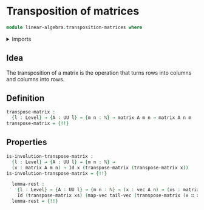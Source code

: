 # Transposition of matrices

```agda
module linear-algebra.transposition-matrices where
```

<details><summary>Imports</summary>

```agda
open import elementary-number-theory.natural-numbers

open import foundation.action-on-identifications-binary-functions
open import foundation.action-on-identifications-functions
open import foundation.identity-types
open import foundation.universe-levels

open import linear-algebra.functoriality-vectors
open import linear-algebra.matrices
open import linear-algebra.vectors
```

</details>

## Idea

The transposition of a matrix is the operation that turns rows into columns and
columns into rows.

## Definition

```agda
transpose-matrix :
  {l : Level} → {A : UU l} → {m n : ℕ} → matrix A m n → matrix A n m
transpose-matrix = {!!}
```

## Properties

```agda
is-involution-transpose-matrix :
  {l : Level} → {A : UU l} → {m n : ℕ} →
  (x : matrix A m n) → Id x (transpose-matrix (transpose-matrix x))
is-involution-transpose-matrix = {!!}

  lemma-rest :
    {l : Level} → {A : UU l} → {m n : ℕ} → (x : vec A n) → (xs : matrix A m n) →
    Id (transpose-matrix xs) (map-vec tail-vec (transpose-matrix (x ∷ xs)))
  lemma-rest = {!!}
```

